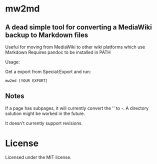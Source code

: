 # mw2md
## A dead simple tool for converting a MediaWiki backup to Markdown files
Useful for moving from MediaWiki to other wiki platforms which use Markdown
Requires pandoc to be installed in PATH

Usage:

Get a export from Special:Export and run:

```
mw2md [YOUR EXPORT]
```
## Notes
If a page has subpages, it will currently convert the '\' to -. A directory solution might be worked in the future.

It doesn't currently support revisions.

# License
Licensed under the MIT license.